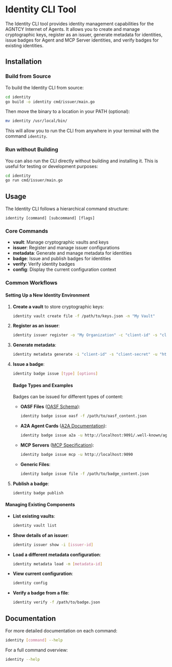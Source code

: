 # Identity CLI Tool

The Identity CLI tool provides identity management capabilities for the AGNTCY Internet of Agents.
It allows you to create and manage cryptographic keys, register as an issuer, generate metadata for identities, issue badges for Agent and MCP Server identities, and verify badges for existing identities.

## Installation

### Build from Source

To build the Identity CLI from source:

```bash
cd identity
go build -o identity cmd/issuer/main.go
```

Then move the binary to a location in your PATH (optional):

```bash
mv identity /usr/local/bin/
```

This will allow you to run the CLI from anywhere in your terminal with the command `identity`.

### Run without Building

You can also run the CLI directly without building and installing it.
This is useful for testing or development purposes:

```bash
cd identity
go run cmd/issuer/main.go
```

## Usage

The Identity CLI follows a hierarchical command structure:

```
identity [command] [subcommand] [flags]
```

### Core Commands

- **vault**: Manage cryptographic vaults and keys
- **issuer**: Register and manage issuer configurations
- **metadata**: Generate and manage metadata for identities
- **badge**: Issue and publish badges for identities
- **verify**: Verify identity badges
- **config**: Display the current configuration context

### Common Workflows

#### Setting Up a New Identity Environment

1. **Create a vault** to store cryptographic keys:

   ```bash
   identity vault create file -f /path/to/keys.json -n "My Vault"
   ```

2. **Register as an issuer**:

   ```bash
   identity issuer register -o "My Organization" -c "client-id" -s "client-secret" -u "https://idp.example.com"
   ```

3. **Generate metadata**:

   ```bash
   identity metadata generate -i "client-id" -s "client-secret" -u "https://idp.example.com"
   ```

4. **Issue a badge**:

    ```bash
    identity badge issue [type] [options]
    ```

    #### Badge Types and Examples

    Badges can be issued for different types of content:

    - **OASF Files** ([OASF Schema](https://schema.oasf.agntcy.org/objects/agent)):
        ```bash
        identity badge issue oasf -f /path/to/oasf_content.json
        ```

    - **A2A Agent Cards** ([A2A Documentation](https://google.github.io/A2A/tutorials/python/3-agent-skills-and-card/#agent-card)):
        ```bash
        identity badge issue a2a -u http://localhost:9091/.well-known/agent.json
        ```

    - **MCP Servers** ([MCP Specification](https://github.com/modelcontextprotocol/servers)):
        ```bash
        identity badge issue mcp -u http://localhost:9090
        ```

    - **Generic Files**:
        ```bash
        identity badge issue file -f /path/to/badge_content.json
        ```

5. **Publish a badge**:

   ```bash
   identity badge publish
   ```

#### Managing Existing Components

- **List existing vaults**:
  ```bash
  identity vault list
  ```

- **Show details of an issuer**:
  ```bash
  identity issuer show -i [issuer-id]
  ```

- **Load a different metadata configuration**:
  ```bash
  identity metadata load -m [metadata-id]
  ```

- **View current configuration**:
  ```bash
  identity config
  ```

- **Verify a badge from a file**:
  ```bash
  identity verify -f /path/to/badge.json
  ```

## Documentation

For more detailed documentation on each command:

```bash
identity [command] --help
```

For a full command overview:

```bash
identity --help
```
